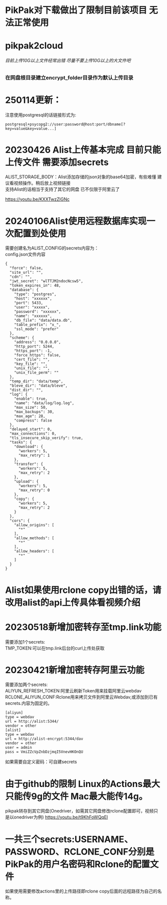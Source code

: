 # PikPak对下载做出了限制目前该项目 无法正常使用

# pikpak2cloud
###### 目前上传10G以上文件经常出错 尽量不要上传10G以上的大文件吧   
### 在网盘根目录建立encrypt_folder目录作为默认上传目录 
# 250114更新：   
注意使用postgresql的话链接形式为:
```
postgresql+psycopg2://user:password@host:port/dbname[?key=value&key=value...]
```
# 20230426 Alist上传基本完成 目前只能上传文件 需要添加secrets   
ALIST_STORAGE_BODY：Alist添加存储的json对象的base64加密，有些难懂 建议看视频操作。稍后放上视频链接   
支持Alist的话相当于支持了其它的网盘 已不仅限于阿里云了

https://youtu.be/KXXTwzZlGNc

# 20240106Alist使用远程数据库实现一次配置到处使用   
需要创建名为ALIST_CONFIG的secrets内容为：   
config.json文件内容
```
{
  "force": false,
  "site_url": "",
  "cdn": "",
  "jwt_secret": "wlTTJM2ndocNcsw5",
  "token_expires_in": 48,
  "database": {
    "type": "postgres",
    "host": "xxxxxx",
    "port": 5433,
    "user": "xxxxx",
    "password": "xxxxxx",
    "name": "xxxxxx",
    "db_file": "data/data.db",
    "table_prefix": "x_",
    "ssl_mode": "prefer"
  },
  "scheme": {
    "address": "0.0.0.0",
    "http_port": 5244,
    "https_port": -1,
    "force_https": false,
    "cert_file": "",
    "key_file": "",
    "unix_file": "",
    "unix_file_perm": ""
  },
  "temp_dir": "data/temp",
  "bleve_dir": "data/bleve",
  "dist_dir": "",
  "log": {
    "enable": true,
    "name": "data/log/log.log",
    "max_size": 50,
    "max_backups": 30,
    "max_age": 28,
    "compress": false
  },
  "delayed_start": 0,
  "max_connections": 0,
  "tls_insecure_skip_verify": true,
  "tasks": {
    "download": {
      "workers": 5,
      "max_retry": 1
    },
    "transfer": {
      "workers": 5,
      "max_retry": 2
    },
    "upload": {
      "workers": 5,
      "max_retry": 0
    },
    "copy": {
      "workers": 5,
      "max_retry": 2
    }
  },
  "cors": {
    "allow_origins": [
      "*"
    ],
    "allow_methods": [
      "*"
    ],
    "allow_headers": [
      "*"
    ]
  }
}
```
   
# Alist如果使用rclone copy出错的话，请改用alist的api上传具体看视频介绍   

# 20230518新增加密转存至tmp.link功能    
需要添加1个secrets:   
TMP_TOKEN:可以在tmp.link后台的curl上传处获取   
# 20230421新增加密转存阿里云功能 
需要添加两个secrets:   
ALIYUN_REFRESH_TOKEN:阿里云刷新Token用来挂载阿里云webdav    
RCLONE_ALIYUN_CONF:Rclone用来拷贝文件到阿里云Webdav,或添加到已有secrets.内容为固定的。
```
[aliyun]
type = webdav
url = http://alist:5344/
vendor = other
[alist]
type = webdav
url = http://alist-encrypt:5344/dav
vendor = other
user = admin
pass = VmiZZcVpZnbDzjmqI5VnevHKOnQU
```

如果需要自定义密码：可自建secrets

# 由于github的限制 Linux的Actions最大只能传9g的文件 Mac最大能传14g。
pikpak转存到其它网盘(Onedriver，如需其它网盘修改rclone配置即可，视频只是以onedriver为例)
https://youtu.be/t9KhFoWQqEI

# 一共三个secrets:USERNAME、PASSWORD、RCLONE_CONF分别是PikPak的用户名密码和Rclone的配置文件
如果使用需要修改actions里的上传路径即rclone copy后面的远程路径为自己的名称。


